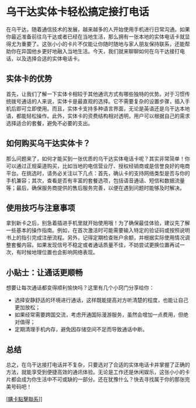 # 乌干达实体卡轻松搞定接打电话

在乌干达，随着通信技术的发展，越来越多的人开始使用手机进行日常沟通。如果你最近准备前往乌干达或者已经在当地生活，那么拥有一张本地的实体电话卡就显得尤为重要了。这张小小的卡片不仅能让你随时随地与家人朋友保持联系，还能帮助你在异国他乡更好地融入当地生活。今天，我们就来聊聊如何在乌干达接打电话，以及选择合适的实体电话卡。

## 实体卡的优势

首先，让我们了解一下实体卡相较于其他通讯方式有哪些独特的优势。对于习惯传统拨号通话的人来说，实体卡是最直观的选择。它不需要复杂的设置步骤，插入手机后即可立即使用。而且，实体卡支持多种语言界面，无论是英语还是乌干达本地语，都能轻松操作。此外，实体卡的资费结构相对透明，用户可以根据自己的需求选择适合的套餐，避免不必要的支出。

## 如何购买乌干达实体卡？

那么问题来了，如何才能买到一张优质的乌干达实体电话卡呢？其实非常简单！你可以通过正规渠道购买，比如当地的电信营业厅、授权经销商或是信誉良好的电商平台。在挑选时，请务必关注以下几点：首先，确认卡的支持网络类型是否与你的手机兼容；其次，查看是否有丰富的套餐选项，包括语音通话、短信和数据流量等；最后，确保服务商提供的售后服务完善，以便在遇到问题时能够及时解决。

## 使用技巧与注意事项

拿到新卡之后，别急着插进手机里就开始使用哦！为了确保最佳体验，建议先了解一些基本的操作指南。例如，在首次激活时可能需要输入特定的验证码或按照说明书上的指引完成注册流程。另外，记得定期检查账户余额，并根据实际使用情况调整套餐内容。如果发现信号不稳定或者通话质量不佳，不妨尝试更换位置再试一次，有时候地理位置也会影响网络表现。

## 小贴士：让通话更顺畅

想要让每次通话都变得顺利愉快吗？这里有几个小窍门分享给你：
- 选择安静舒适的环境进行通话，这样既能提高对方听清楚的程度，也能让自己更加放松；
- 如果经常需要跨国交流，考虑开通国际漫游服务，虽然会增加一点费用，但绝对值得；
- 定期清理手机内存，避免因存储空间不足而导致通话中断。

## 总结

总之，在乌干达接打电话并不复杂，只要选对了合适的实体电话卡并掌握了正确的方法，就能享受到便捷高效的通讯体验。无论是工作还是休闲娱乐，这张小小的卡片都会成为你生活中不可或缺的一部分。还在犹豫什么？快去寻找属于你的那张完美号码吧！

[[購卡點擊聯系](https://t.me/s/esim1088)]]